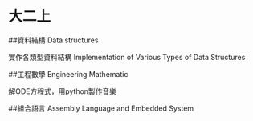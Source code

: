 # 大二上
##資料結構 Data structures

實作各類型資料結構
Implementation of Various Types of Data Structures

##工程數學 Engineering Mathematic

解ODE方程式，用python製作音樂

##組合語言 Assembly Language and Embedded System

